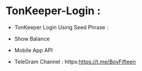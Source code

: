 # TonKeeper-Login :

- TonKeeper Login Using Seed Phrase :
 
- Show Balance

- Mobile App API

- TeleGram Channel : https:https://t.me/BoyFifteen
